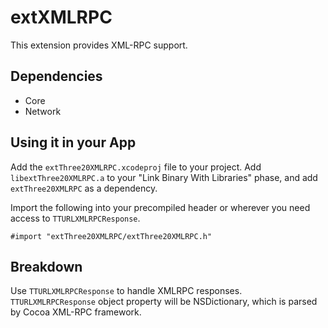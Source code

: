 
extXMLRPC
======

This extension provides XML-RPC support.

Dependencies
------------

* Core
* Network

Using it in your App
--------------------

Add the `extThree20XMLRPC.xcodeproj` file to your project. Add `libextThree20XMLRPC.a` to your
"Link Binary With Libraries" phase, and add `extThree20XMLRPC` as a dependency.

Import the following into your precompiled header or wherever you need access to
`TTURLXMLRPCResponse`.

    #import "extThree20XMLRPC/extThree20XMLRPC.h"

Breakdown
---------

Use `TTURLXMLRPCResponse` to handle XMLRPC responses.
`TTURLXMLRPCResponse` object property will be NSDictionary, which is parsed by Cocoa XML-RPC framework.